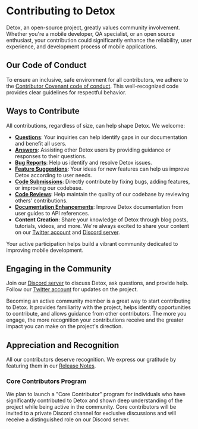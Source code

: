 # Contributing to Detox

Detox, an open-source project, greatly values community involvement. Whether you're a mobile developer, QA specialist, or an open source enthusiast, your contribution could significantly enhance the reliability, user experience, and development process of mobile applications.

## Our Code of Conduct

To ensure an inclusive, safe environment for all contributors, we adhere to the [Contributor Covenant code of conduct]. This well-recognized code provides clear guidelines for respectful behavior.

## Ways to Contribute

All contributions, regardless of size, can help shape Detox. We welcome:

- **[Questions]**: Your inquiries can help identify gaps in our documentation and benefit all users.
- **[Answers]**: Assisting other Detox users by providing guidance or responses to their questions.
- **[Bug Reports]**: Help us identify and resolve Detox issues.
- **[Feature Suggestions]**: Your ideas for new features can help us improve Detox according to user needs.
- **[Code Submissions]**: Directly contribute by fixing bugs, adding features, or improving our codebase.
- **[Code Reviews]**: Help maintain the quality of our codebase by reviewing others' contributions.
- **[Documentation Enhancements]**: Improve Detox documentation from user guides to API references.
- **Content Creation**: Share your knowledge of Detox through blog posts, tutorials, videos, and more. We're always excited to share your content on our [Twitter account] and [Discord server].

Your active participation helps build a vibrant community dedicated to improving mobile development.

## Engaging in the Community

Join our [Discord server] to discuss Detox, ask questions, and provide help. Follow our [Twitter account] for updates on the project.

Becoming an active community member is a great way to start contributing to Detox. It provides familiarity with the project, helps identify opportunities to contribute, and allows guidance from other contributors. The more you engage, the more recognition your contributions receive and the greater impact you can make on the project's direction.

## Appreciation and Recognition

All our contributors deserve recognition. We express our gratitude by featuring them in our [Release Notes].

### Core Contributors Program

We plan to launch a "Core Contributor" program for individuals who have significantly contributed to Detox and shown deep understanding of the project while being active in the community. Core contributors will be invited to a private Discord channel for exclusive discussions and will receive a distinguished role on our Discord server.

[Contributor Covenant code of conduct]: contributing/code-of-conduct.md
[Questions]: contributing/questions/asking-questions.md
[Answers]: contributing/questions/answering-questions.md
[Bug Reports]: contributing/reporting-bugs.md
[Feature Suggestions]: contributing/feature-requests.md
[Code Submissions]: contributing/code/submitting-pull-requests.md
[Code Reviews]: contributing/code/reviewing-pull-requests.md
[Documentation Enhancements]: contributing/documentation.md
[Discord server]: https://discord.gg/CkD5QKheF5
[Twitter account]: https://twitter.com/detoxe2e
[Release Notes]: https://github.com/wix/Detox/releases

